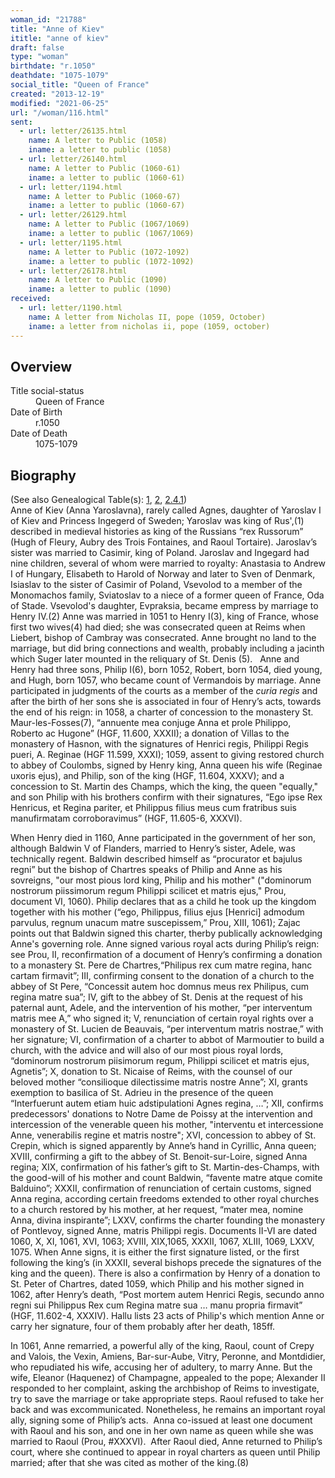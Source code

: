 ```yaml
---
woman_id: "21788"
title: "Anne of Kiev"
ititle: "anne of kiev"
draft: false
type: "woman"
birthdate: "r.1050"
deathdate: "1075-1079"
social_title: "Queen of France"
created: "2013-12-19"
modified: "2021-06-25"
url: "/woman/116.html"
sent:
  - url: letter/26135.html
    name: A letter to Public (1058)
    iname: a letter to public (1058)
  - url: letter/26140.html
    name: A letter to Public (1060-61)
    iname: a letter to public (1060-61)
  - url: letter/1194.html
    name: A letter to Public (1060-67)
    iname: a letter to public (1060-67)
  - url: letter/26129.html
    name: A letter to Public (1067/1069)
    iname: a letter to public (1067/1069)
  - url: letter/1195.html
    name: A letter to Public (1072-1092)
    iname: a letter to public (1072-1092)
  - url: letter/26178.html
    name: A letter to Public (1090)
    iname: a letter to public (1090)
received:
  - url: letter/1190.html
    name: A letter from Nicholas II, pope (1059, October)
    iname: a letter from nicholas ii, pope (1059, october)
---
```

<h2 class="mt-4">Overview</h2><dt>Title social-status</dt><dd>Queen of France</dd><dt>Date of Birth</dt><dd>r.1050</dd><dt>Date of Death</dt><dd>1075-1079</dd><h2 class="mt-4">Biography</h2><p>(See also Genealogical Table(s): <a href="https://epistolae.ctl.columbia.edu/content/genealogy-charlemagne#n116">1</a>, <a href="https://epistolae.ctl.columbia.edu/content/genealogy-henry#n116">2</a>, <a href="https://epistolae.ctl.columbia.edu/content/genealogy-henryfrance#n116">2.4.1</a>)<br>
Anne of Kiev (Anna Yaroslavna), rarely called Agnes, daughter of Yaroslav I of Kiev and Princess Ingegerd of Sweden; Yaroslav was king of Rus',(1) described in medieval histories as king of the Russians “rex Russorum” (Hugh of Fleury, Aubry des Trois Fontaines, and Raoul Tortaire). Jaroslav’s sister was married to Casimir, king of Poland. Jaroslav and Ingegard had nine children, several of whom were married to royalty: Anastasia to Andrew I of Hungary, Elisabeth to Harold of Norway and later to Sven of Denmark, Isiaslav to the sister of Casimir of Poland, Vsevolod to a member of the Monomachos family, Sviatoslav to a niece of a former queen of France, Oda of Stade. Vsevolod's daughter, Evpraksia, became empress by marriage to Henry IV.(2) Anne was married in 1051 to Henry I(3), king of France, whose first two wives(4) had died; she was consecrated queen at Reims when Liebert, bishop of Cambray was consecrated. Anne brought no land to the marriage, but did bring connections and wealth, probably including a jacinth which Suger later mounted in the reliquary of St. Denis (5).&nbsp; &nbsp;Anne and Henry had three sons, Philip I(6), born 1052, Robert, born 1054, died young, and Hugh, born 1057, who became count of Vermandois by marriage. Anne participated in judgments of the courts as a member of the <em>curia regis</em> and after the birth of her sons she is associated in four of Henry’s acts, towards the end of his reign: in 1058, a charter of concession to the monastery St. Maur-les-Fosses(7), “annuente mea conjuge Anna et prole Philippo, Roberto ac Hugone” (HGF, 11.600, XXXII); a donation of Villas to the monastery of Hasnon, with the signatures of Henrici regis, Philippi Regis pueri, A. Reginae (HGF 11.599, XXXI); 1059, assent to giving restored church to abbey of Coulombs, signed by Henry king, Anna queen his wife (Reginae uxoris ejus), and Philip, son of the king (HGF, 11.604, XXXV); and a concession to St. Martin des Champs, which the king, the queen "equally," and son Philip with his brothers confirm with their signatures, “Ego ipse Rex Henricus, et Regina pariter, et Philippus filius meus cum fratribus suis manufirmatam corroboravimus” (HGF, 11.605-6, XXXVI).</p><p>When Henry died in 1160, Anne participated in the government of her son, although Baldwin V of Flanders, married to Henry’s sister, Adele, was technically regent. Baldwin described himself as “procurator et bajulus regni” but the bishop of Chartres speaks of Philip and Anne as his sovreigns, "our most pious lord king, Philip and his mother" ("dominorum nostrorum piissimorum regum Philippi scilicet et matris ejus," Prou, document VI, 1060). Philip declares that as a child he took up the kingdom together with his mother (“ego, Philippus, filius ejus [Henrici] admodum parvulus, regnum unacum matre suscepissem,” Prou, XIII, 1061); Zajac points out that Baldwin signed this charter, therby publically acknowledging Anne's governing role. Anne signed various royal acts during Philip’s reign: see Prou, II, reconfirmation of a document of Henry’s confirming a donation to a monastery St. Pere de Chartres,“Philipus rex cum matre regina, hanc cartam firmavit”; III, confirming consent to the donation of a church to the abbey of St Pere, “Concessit autem hoc domnus meus rex Philipus, cum regina matre sua”; IV, gift to the abbey of St. Denis at the request of his paternal aunt, Adele, and the intervention of his mother, “per interventum matris mee A,” who signed it; V, renunciation of certain royal rights over a monastery of St. Lucien de Beauvais, “per interventum matris nostrae,” with her signature; VI, confirmation of a charter to abbot of Marmoutier to build a church, with the advice and will also of our most pious royal lords, “dominorum nostrorum piisimorum regum, Philippi scilicet et matris ejus, Agnetis”; X, donation to St. Nicaise of Reims, with the counsel of our beloved mother “consilioque dilectissime matris nostre Anne”; XI, grants exemption to basilica of St. Adrieu in the presence of the queen “Interfuerunt autem etiam huic adstipulationi Agnes regina, …”; XII, confirms predecessors' donations to Notre Dame de Poissy at the intervention and intercession of the venerable queen his mother, "interventu et intercessione Anne, venerabilis regine et matris nostre"; XVI, concession to abbey of St. Crepin, which is signed apparently by Anne’s hand in Cyrillic, Anna queen; XVIII, confirming a gift to the abbey of St. Benoit-sur-Loire, signed Anna regina; XIX, confirmation of his father’s gift to St. Martin-des-Champs, with the good-will of his mother and count Baldwin, “favente matre atque comite Balduino”; XXXII, confirmation of renunciation of certain customs, signed Anna regina, according certain freedoms extended to other royal churches to a church restored by his mother, at her request, “mater mea, nomine Anna, divina inspirante”; LXXV, confirms the charter founding the monastery of Pontlevoy, signed Anne, matris Philippi regis. Documents II-VI are dated 1060, X, XI, 1061, XVI, 1063; XVIII, XIX,1065, XXXII, 1067, XLIII, 1069, LXXV, 1075. When Anne signs, it is either the first signature listed, or the first following the king’s (in XXXII, several bishops precede the signatures of the king and the queen). There is also a confirmation by Henry of a donation to St. Peter of Chartres, dated 1059, which Philip and his mother signed in 1062, after Henry’s death, “Post mortem autem Henrici Regis, secundo anno regni sui Philippus Rex cum Regina matre sua … manu propria firmavit” (HGF, 11.602-4, XXXIV). Hallu lists 23 acts of Philip's which mention Anne or carry her signature, four of them probably after her death, 185ff.</p><p>In 1061, Anne remarried, a powerful ally of the king, Raoul, count of Crepy and Valois, the Vexin, Amiens, Bar-sur-Aube, Vitry, Peronne, and Montdidier, who repudiated his wife, accusing her of adultery, to marry Anne. But the wife, Eleanor (Haquenez) of Champagne, appealed to the pope; Alexander II responded to her complaint, asking the archbishop of Reims to investigate, try to save the marriage or take appropriate steps. Raoul refused to take her back and was excommunicated. Nonetheless, he remains an important royal ally, signing some of Philip’s acts.&nbsp; Anna co-issued at least one document with Raoul and his son, and one in her own name as queen while she was married to Raoul (Prou, #XXXVI).&nbsp; After Raoul died, Anne returned to Philip’s court, where she continued to appear in royal charters as queen until Philip married; after that she was cited as mother of the king.(8)</p>